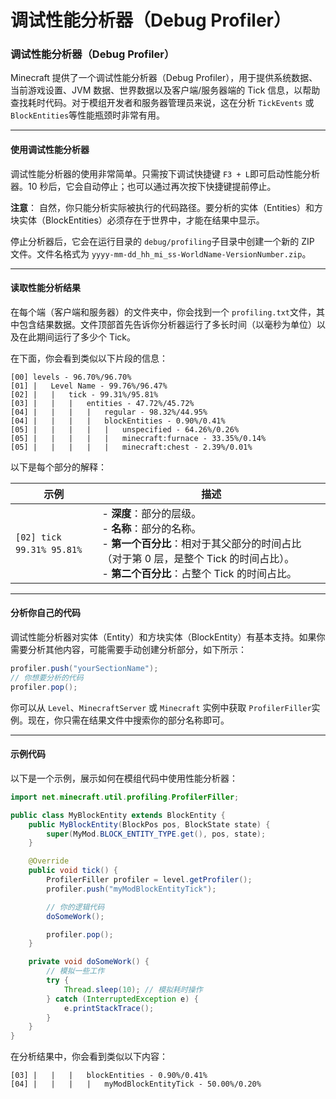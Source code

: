 # 调试性能分析器（Debug Profiler）

### 调试性能分析器（Debug Profiler）

Minecraft 提供了一个调试性能分析器（Debug Profiler），用于提供系统数据、当前游戏设置、JVM 数据、世界数据以及客户端/服务器端的 Tick 信息，以帮助查找耗时代码。对于模组开发者和服务器管理员来说，这在分析 `TickEvents`​ 或 `BlockEntities`​ 等性能瓶颈时非常有用。

---

#### 使用调试性能分析器

调试性能分析器的使用非常简单。只需按下调试快捷键 `F3 + L`​ 即可启动性能分析器。10 秒后，它会自动停止；也可以通过再次按下快捷键提前停止。

**注意**：
自然，你只能分析实际被执行的代码路径。要分析的实体（Entities）和方块实体（BlockEntities）必须存在于世界中，才能在结果中显示。

停止分析器后，它会在运行目录的 `debug/profiling`​ 子目录中创建一个新的 ZIP 文件。文件名格式为 `yyyy-mm-dd_hh_mi_ss-WorldName-VersionNumber.zip`​。

---

#### 读取性能分析结果

在每个端（客户端和服务器）的文件夹中，你会找到一个 `profiling.txt`​ 文件，其中包含结果数据。文件顶部首先告诉你分析器运行了多长时间（以毫秒为单位）以及在此期间运行了多少个 Tick。

在下面，你会看到类似以下片段的信息：

```plaintext
[00] levels - 96.70%/96.70%
[01] |   Level Name - 99.76%/96.47%
[02] |   |   tick - 99.31%/95.81%
[03] |   |   |   entities - 47.72%/45.72%
[04] |   |   |   |   regular - 98.32%/44.95%
[04] |   |   |   |   blockEntities - 0.90%/0.41%
[05] |   |   |   |   |   unspecified - 64.26%/0.26%
[05] |   |   |   |   |   minecraft:furnace - 33.35%/0.14%
[05] |   |   |   |   |   minecraft:chest - 2.39%/0.01%
```

以下是每个部分的解释：

|示例|描述|
| ------| -----------------------------------------------------------------------------------------------------------------------------------------|
|​`[02] tick 99.31% 95.81%`​|- **深度**：部分的层级。<br />- **名称**：部分的名称。<br />- **第一个百分比**：相对于其父部分的时间占比（对于第 0 层，是整个 Tick 的时间占比）。<br />- **第二个百分比**：占整个 Tick 的时间占比。|

---

#### 分析你自己的代码

调试性能分析器对实体（Entity）和方块实体（BlockEntity）有基本支持。如果你需要分析其他内容，可能需要手动创建分析部分，如下所示：

```java
profiler.push("yourSectionName");
// 你想要分析的代码
profiler.pop();
```

你可以从 `Level`​、`MinecraftServer`​ 或 `Minecraft`​ 实例中获取 `ProfilerFiller`​ 实例。现在，你只需在结果文件中搜索你的部分名称即可。

---

#### 示例代码

以下是一个示例，展示如何在模组代码中使用性能分析器：

```java
import net.minecraft.util.profiling.ProfilerFiller;

public class MyBlockEntity extends BlockEntity {
    public MyBlockEntity(BlockPos pos, BlockState state) {
        super(MyMod.BLOCK_ENTITY_TYPE.get(), pos, state);
    }

    @Override
    public void tick() {
        ProfilerFiller profiler = level.getProfiler();
        profiler.push("myModBlockEntityTick");

        // 你的逻辑代码
        doSomeWork();

        profiler.pop();
    }

    private void doSomeWork() {
        // 模拟一些工作
        try {
            Thread.sleep(10); // 模拟耗时操作
        } catch (InterruptedException e) {
            e.printStackTrace();
        }
    }
}
```

在分析结果中，你会看到类似以下内容：

```plaintext
[03] |   |   |   blockEntities - 0.90%/0.41%
[04] |   |   |   |   myModBlockEntityTick - 50.00%/0.20%
```
